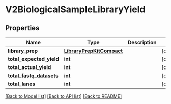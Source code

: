 # V2BiologicalSampleLibraryYield

## Properties
Name | Type | Description | Notes
------------ | ------------- | ------------- | -------------
**library_prep** | [**LibraryPrepKitCompact**](LibraryPrepKitCompact.md) |  | [optional] 
**total_expected_yield** | **int** |  | [optional] 
**total_actual_yield** | **int** |  | [optional] 
**total_fastq_datasets** | **int** |  | [optional] 
**total_lanes** | **int** |  | [optional] 

[[Back to Model list]](../README.md#documentation-for-models) [[Back to API list]](../README.md#documentation-for-api-endpoints) [[Back to README]](../README.md)

